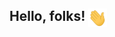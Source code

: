 ## Hello, folks! <img src="https://github.com/prabeshpathak/prabeshpathak/blob/master/readme/wave.gif" align="top" width="30px">

